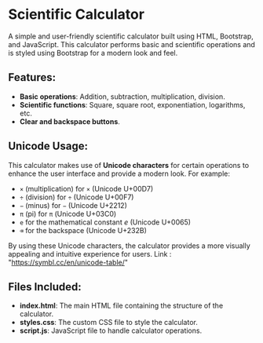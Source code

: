 # Scientific Calculator

A simple and user-friendly scientific calculator built using HTML, Bootstrap, and JavaScript. This calculator performs basic and scientific operations and is styled using Bootstrap for a modern look and feel.

## Features:

- **Basic operations**: Addition, subtraction, multiplication, division.
- **Scientific functions**: Square, square root, exponentiation, logarithms, etc.
- **Clear and backspace buttons**.

## Unicode Usage:

This calculator makes use of **Unicode characters** for certain operations to enhance the user interface and provide a modern look. For example:

- `×` (multiplication) for `×` (Unicode U+00D7)
- `÷` (division) for `÷` (Unicode U+00F7)
- `−` (minus) for `−` (Unicode U+2212)
- `π` (pi) for `π` (Unicode U+03C0)
- `e` for the mathematical constant _e_ (Unicode U+0065)
- `⌫` for the backspace (Unicode U+232B)

By using these Unicode characters, the calculator provides a more visually appealing and intuitive experience for users.
Link : "https://symbl.cc/en/unicode-table/"

## Files Included:

- **index.html**: The main HTML file containing the structure of the calculator.
- **styles.css**: The custom CSS file to style the calculator.
- **script.js**: JavaScript file to handle calculator operations.
